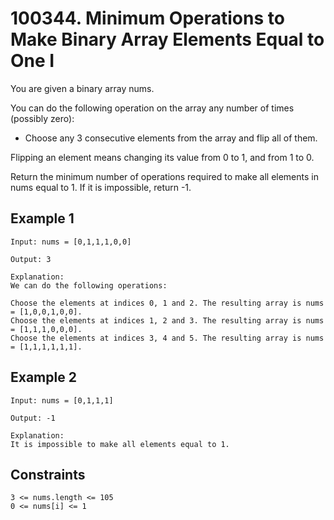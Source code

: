 # 100344. Minimum Operations to Make Binary Array Elements Equal to One I

You are given a binary array nums.

You can do the following operation on the array any number of times (possibly zero):

- Choose any 3 consecutive elements from the array and flip all of them.

Flipping an element means changing its value from 0 to 1, and from 1 to 0.

Return the minimum number of operations required to make all elements in nums equal to 1. If it is impossible, return -1.

## Example 1

```text
Input: nums = [0,1,1,1,0,0]

Output: 3

Explanation:
We can do the following operations:

Choose the elements at indices 0, 1 and 2. The resulting array is nums = [1,0,0,1,0,0].
Choose the elements at indices 1, 2 and 3. The resulting array is nums = [1,1,1,0,0,0].
Choose the elements at indices 3, 4 and 5. The resulting array is nums = [1,1,1,1,1,1].
```

## Example 2

```text
Input: nums = [0,1,1,1]

Output: -1

Explanation:
It is impossible to make all elements equal to 1.
```

## Constraints

```text
3 <= nums.length <= 105
0 <= nums[i] <= 1
```